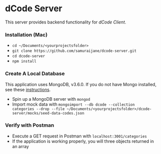 # dCode Server
This server provides backend functionality for *dCode Client*.

### Installation (Mac)
* `cd ~/Documents/<yourprojectsfolder>`
* `git clone https://github.com/samuraijane/dcode-server.git`
* `cd dcode-server`
* `npm install`

### Create A Local Database
This application uses MongoDB, v3.6.0. If you do not have Mongo installed, see these [instructions](https://docs.mongodb.com/manual/installation/).
* Spin up a MongoDB server with `mongod`
* Import mock data with `mongoimport --db dcode --collection categories --drop --file ~/Documents/<yourprojectsfolder>/dcode-server/mocks/seed-data-codes.json`


### Verify with Postman
* Execute a GET request in Postman with `localhost:3001/categories`
* If the application is working properly, you will three objects returned in an array
